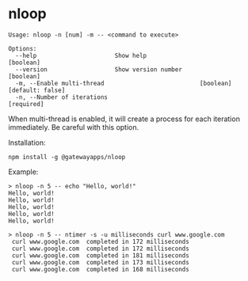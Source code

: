 # nloop

```
Usage: nloop -n [num] -m -- <command to execute>

Options:
  --help                      Show help                                [boolean]
  --version                   Show version number                      [boolean]
  -m, --Enable multi-thread                           [boolean] [default: false]
  -n, --Number of iterations                                          [required]
```

When multi-thread is enabled, it will create a process for each iteration immediately.  Be careful with this option.

Installation:
```
npm install -g @gatewayapps/nloop
```

Example:
```
> nloop -n 5 -- echo "Hello, world!"
Hello, world!
Hello, world!
Hello, world!
Hello, world!
Hello, world!

> nloop -n 5 -- ntimer -s -u milliseconds curl www.google.com
 curl www.google.com  completed in 172 milliseconds
 curl www.google.com  completed in 172 milliseconds
 curl www.google.com  completed in 181 milliseconds
 curl www.google.com  completed in 173 milliseconds
 curl www.google.com  completed in 168 milliseconds
```
